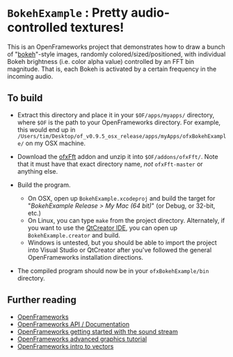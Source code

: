 # `BokehExample` : Pretty audio-controlled textures!

This is an OpenFrameworks project that demonstrates how to draw a bunch of "[bokeh](https://photographylife.com/what-is-bokeh)"-style images, randomly colored/sized/positioned, with individual Bokeh brightness (i.e. color alpha value) controlled by an FFT bin magnitude. That is, each Bokeh is activated by a certain frequency in the incoming audio.

## To build

* Extract this directory and place it in your `$OF/apps/myapps/` directory, where `$OF` is the path to your OpenFrameworks directory. For example, this would end up in `/Users/tim/Desktop/of_v0.9.5_osx_release/apps/myApps/ofxBokehExample/` on my OSX machine.

* Download the [ofxFft](https://github.com/kylemcdonald/ofxFft/archive/master.zip) addon and unzip it into `$OF/addons/ofxFft/`. Note that it must have that exact directory name, *not* `ofxFft-master` or anything else.

* Build the program.
    * On OSX, open up `BokehExample.xcodeproj` and build the target for "*BokehExample Release > My Mac (64 bit)*" (or Debug, or 32-bit, etc.)
    * On Linux, you can type `make` from the project directory. Alternately, if you want to use the [QtCreator IDE](https://www.qt.io/ide/), you can open up `BokehExample.creator` and build.
    * Windows is untested, but you should be able to import the project into Visual Studio or QtCreator after you've followed the general OpenFrameworks installation directions.

* The compiled program should now be in your `ofxBokehExample/bin` directory.

## Further reading

* [OpenFrameworks](http://openframeworks.cc/)
* [OpenFrameworks API / Documentation](http://openframeworks.cc/documentation/)
* [OpenFrameworks getting started with the sound stream](http://openframeworks.cc/ofBook/chapters/sound.html#gettingstartedwiththesoundstream)
* [OpenFrameworks advanced graphics tutorial](http://openframeworks.cc/ofBook/chapters/advanced_graphics.html)
* [OpenFrameworks intro to vectors](http://openframeworks.cc/ofBook/chapters/stl_vector.html)